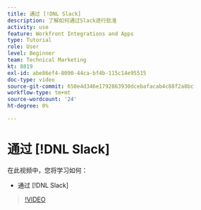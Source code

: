 ```yaml
---
title: 通过 [!DNL Slack]
description: 了解如何通过Slack进行批准
activity: use
feature: Workfront Integrations and Apps
type: Tutorial
role: User
level: Beginner
team: Technical Marketing
kt: 8819
exl-id: abe86ef4-8090-44ca-bf4b-115c14e95515
doc-type: video
source-git-commit: 650e4d346e1792863930dcebafacab4c88f2a8bc
workflow-type: tm+mt
source-wordcount: '24'
ht-degree: 0%

---
```


# 通过 [!DNL Slack]

在此视频中，您将学习如何：

* 通过 [!DNL Slack]

>[!VIDEO](https://video.tv.adobe.com/v/335119/?quality=12&learn=on)
